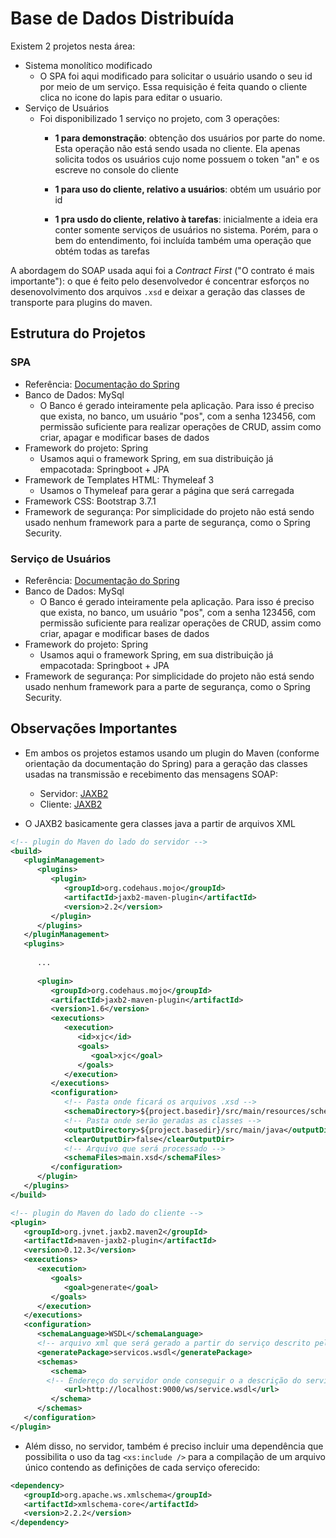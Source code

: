 # Base de Dados Distribuída

Existem 2 projetos nesta área:

- Sistema monolítico modificado
    - O SPA foi aqui modificado para solicitar o usuário usando o seu id por meio de um serviço.
    Essa requisição é feita quando o cliente clica no icone do lapis para editar o usuario.
- Serviço de Usuários
    - Foi disponibilizado 1 serviço no projeto, com 3 operações:
        - **1 para demonstração**: obtenção dos usuários por parte do nome. Esta operação não está 
	sendo usada no cliente. Ela apenas solicita todos os usuários cujo nome possuem o token
	"an" e os escreve no console do cliente
	
	    - **1 para uso do cliente, relativo a usuários**: obtém um usuário por id
	    
	    - **1 pra usdo do cliente, relativo à tarefas**: inicialmente a ideia era conter somente
	    serviços de usuários no sistema. Porém, para o bem do entendimento, foi incluída também
	    uma operação que obtém todas as tarefas

A abordagem do SOAP usada aqui foi a _Contract First_ ("O contrato é mais importante"): o que é feito
pelo desenvolvedor é concentrar esforços no desenovolvimento dos arquivos `.xsd` e deixar a geração
das classes de transporte para plugins do maven.

## Estrutura do Projetos

### SPA

- Referência: [Documentação do Spring](https://spring.io/guides/gs/consuming-web-service/)
- Banco de Dados: MySql
    - O Banco é gerado inteiramente pela aplicação. Para isso é preciso que exista, no banco, 
	um usuário "pos", com a senha 123456, com permissão suficiente para realizar operações de 
	CRUD, assim como criar, apagar e modificar bases de dados
- Framework do projeto: Spring
    - Usamos aqui o framework Spring, em sua distribuição já empacotada: Springboot + JPA
- Framework de Templates HTML: Thymeleaf 3
    - Usamos o Thymeleaf para gerar a página que será carregada
- Framework CSS: Bootstrap 3.7.1
- Framework de segurança: Por simplicidade do projeto não está sendo usado nenhum framework para
a parte de segurança, como o Spring Security.

### Serviço de Usuários

- Referência: [Documentação do Spring](https://spring.io/guides/gs/producing-web-service/)
- Banco de Dados: MySql
    - O Banco é gerado inteiramente pela aplicação. Para isso é preciso que exista, no banco, 
	um usuário "pos", com a senha 123456, com permissão suficiente para realizar operações de 
	CRUD, assim como criar, apagar e modificar bases de dados
- Framework do projeto: Spring
    - Usamos aqui o framework Spring, em sua distribuição já empacotada: Springboot + JPA
- Framework de segurança: Por simplicidade do projeto não está sendo usado nenhum framework para
a parte de segurança, como o Spring Security.


## Observações Importantes
 
- Em ambos os projetos estamos usando um plugin do Maven (conforme orientação da documentação do Spring) para a geração das classes usadas na transmissão e recebimento das mensagens SOAP: 
    - Servidor: [JAXB2](http://www.mojohaus.org/jaxb2-maven-plugin/Documentation/v2.2/index.html)
    - Cliente: [JAXB2](https://github.com/highsource/maven-jaxb2-plugin)
    
- O JAXB2 basicamente gera classes java a partir de arquivos XML
    
```xml
<!-- plugin do Maven do lado do servidor -->
<build>
   <pluginManagement>
      <plugins>
         <plugin>
            <groupId>org.codehaus.mojo</groupId>
            <artifactId>jaxb2-maven-plugin</artifactId>
            <version>2.2</version>
         </plugin>
      </plugins>
   </pluginManagement>
   <plugins>
      
	  ...
	  
      <plugin>
         <groupId>org.codehaus.mojo</groupId>
         <artifactId>jaxb2-maven-plugin</artifactId>
         <version>1.6</version>
         <executions>
            <execution>
               <id>xjc</id>
               <goals>
                  <goal>xjc</goal>
               </goals>
            </execution>
         </executions>
         <configuration>
            <!-- Pasta onde ficará os arquivos .xsd -->
            <schemaDirectory>${project.basedir}/src/main/resources/schemas/</schemaDirectory>
            <!-- Pasta onde serão geradas as classes -->
            <outputDirectory>${project.basedir}/src/main/java</outputDirectory>
            <clearOutputDir>false</clearOutputDir>
            <!-- Arquivo que será processado -->
            <schemaFiles>main.xsd</schemaFiles>
         </configuration>
      </plugin>
   </plugins>
</build>
```

```xml
<!-- plugin do Maven do lado do cliente -->
<plugin>
   <groupId>org.jvnet.jaxb2.maven2</groupId>
   <artifactId>maven-jaxb2-plugin</artifactId>
   <version>0.12.3</version>
   <executions>
      <execution>
         <goals>
            <goal>generate</goal>
         </goals>
      </execution>
   </executions>
   <configuration>
      <schemaLanguage>WSDL</schemaLanguage>
      <!-- arquivo xml que será gerado a partir do serviço descrito pelos servidor -->
      <generatePackage>servicos.wsdl</generatePackage>
      <schemas>
         <schema>
	    <!-- Endereço do servidor onde conseguir o a descrição do serviço -->
            <url>http://localhost:9000/ws/service.wsdl</url>
         </schema>
      </schemas>
   </configuration>
</plugin>
```

- Além disso, no servidor, também é preciso incluir uma dependência que possibilita o uso da tag
`<xs:include />` para a compilação de um arquivo único contendo as definições de cada serviço
oferecido:

```xml
<dependency>
   <groupId>org.apache.ws.xmlschema</groupId>
   <artifactId>xmlschema-core</artifactId>
   <version>2.2.2</version>
</dependency>
```


